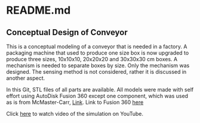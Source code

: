 # README.md

## Conceptual Design of Conveyor
This is a conceptual modeling of a conveyor that is needed in a factory. A packaging machine that used to produce one size box is now upgraded to produce three sizes, 10x10x10, 20x20x20 and 30x30x30 cm boxes. A mechanism is needed to separate boxes by size. Only the mechanism was designed. The sensing method is not considered, rather it is discussed in another aspect.

In this Git, STL files of all parts are available. All models were made with self effort using AutoDisk Fusion 360 except one component, which was used as is from McMaster-Carr, [Link](https://www.mcmaster.com/). Link to Fusion 360 [here](https://www.autodesk.com/products/fusion-360/overview)

Click [here](https://youtu.be/U1dDyClUCZI) to watch video of the simulation on YouTube.

